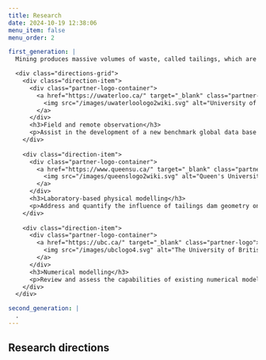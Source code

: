 ```yaml
---
title: Research
date: 2024-10-19 12:38:06
menu_item: false
menu_order: 2

first_generation: |
  Mining produces massive volumes of waste, called tailings, which are stored in perpetuity behind large dams. As exemplified by the recent high profile tailings dam failures in Canada at the Mount Polley mine near Williams Lake, British Columbia, tailings can flow over long distances, and result in major safety, environmental and economic consequences. Despite this, the analytical methods currently available to carry out tailings dam failure studies are limited, as little is understood about the behaviour of flowing tailings, breaching mechanism, outburst processes and the downstream behaviour of long runout tailings flows. This research project aims to fill this knowledge gap and equip engineers with better tools, including computer simulations, to help manage these important mining risks. The project team includes researchers from three Canadian universities, two large mining companies, and three industry-leading consulting companies. The diversity of the research team allows an integrated approach to research to position Canadian companies at the forefront of tailings dam engineering and, ultimately, improve the safety and sustainability of mining operations in Canada and around the world.

  <div class="directions-grid">
    <div class="direction-item">
      <div class="partner-logo-container">
        <a href="https://uwaterloo.ca/" target="_blank" class="partner-logo">
          <img src="/images/uwaterloologo2wiki.svg" alt="University of Waterloo">
        </a>
      </div>
      <h3>Field and remote observation</h3>
      <p>Assist in the development of a new benchmark global data base of historical tailings dam breach events. Identify new empirical relationships between tailings impoundments characteristics, downstream geomorphology and runout behaviour. Investigate the empirical relationships further using a series of high-resolution forensic style studies of selected case histories.</p>
    </div>
    
    <div class="direction-item">
      <div class="partner-logo-container">
        <a href="https://www.queensu.ca/" target="_blank" class="partner-logo">
          <img src="/images/queenslogo2wiki.svg" alt="Queen's University" style="width:125%; height:auto">
        </a>
      </div>
      <h3>Laboratory-based physical modelling</h3>
      <p>Address and quantify the influence of tailings dam geometry on breach behaviour. Investigate the fundamental initiation, breach and flow behaviour of liquefied tailings.</p>
    </div>
    
    <div class="direction-item">
      <div class="partner-logo-container">
        <a href="https://ubc.ca/" target="_blank" class="partner-logo">
          <img src="/images/ubclogo4.svg" alt="The University of British Columbia">
        </a>
      </div>
      <h3>Numerical modelling</h3>
      <p>Review and assess the capabilities of existing numerical models for the simulation of tailings runout. Improve the capabilities of selected numerical models. Validate and calibrate the improved numerical models. Investigate the potential influence of facility age on tailings dam breach consequences.</p>
    </div>
  </div>

second_generation: |
  .
---
```


## Research directions